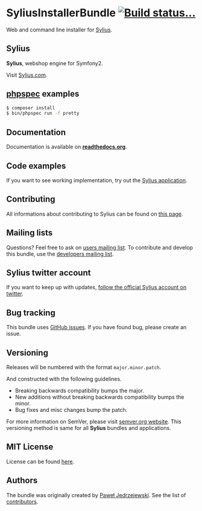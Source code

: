 SyliusInstallerBundle [![Build status...](https://secure.travis-ci.org/Sylius/SyliusInstallerBundle.png?branch=master)](http://travis-ci.org/Sylius/SyliusInstallerBundle)
======================

Web and command line installer for [Sylius](http://github.com/Sylius/Sylius).

Sylius
------

**Sylius**, webshop engine for Symfony2.

Visit [Sylius.com](http://sylius.com).

[phpspec](http://phpspec.net) examples
--------------------------------------

```bash
$ composer install
$ bin/phpspec run -f pretty
```

Documentation
-------------

Documentation is available on [**readthedocs.org**](http://docs.sylius.org/en/latest/bundles/SyliusInstallerBundle/index.html).

Code examples
-------------

If you want to see working implementation, try out the [Sylius application](http://github.com/Sylius/Sylius).

Contributing
------------

All informations about contributing to Sylius can be found on [this page](http://sylius.readthedocs.org/en/latest/contributing/index.html).

Mailing lists
-------------

Questions? Feel free to ask on [users mailing list](http://groups.google.com/group/sylius).
To contribute and develop this bundle, use the [developers mailing list](http://groups.google.com/group/sylius-dev).

Sylius twitter account
----------------------

If you want to keep up with updates, [follow the official Sylius account on twitter](http://twitter.com/Sylius).

Bug tracking
------------

This bundle uses [GitHub issues](https://github.com/Sylius/SyliusInstallerBundle/issues).
If you have found bug, please create an issue.

Versioning
----------

Releases will be numbered with the format `major.minor.patch`.

And constructed with the following guidelines.

* Breaking backwards compatibility bumps the major.
* New additions without breaking backwards compatibility bumps the minor.
* Bug fixes and misc changes bump the patch.

For more information on SemVer, please visit [semver.org website](http://semver.org/).
This versioning method is same for all **Sylius** bundles and applications.

MIT License
-----------

License can be found [here](https://github.com/Sylius/SyliusInstallerBundle/blob/master/Resources/meta/LICENSE).

Authors
-------

The bundle was originally created by [Paweł Jędrzejewski](http://pjedrzejewski.com).
See the list of [contributors](https://github.com/Sylius/SyliusInstallerBundle/contributors).
